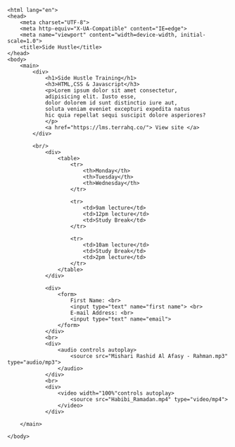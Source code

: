 <!DOCTYPE html>
    <html lang="en">
    <head>
        <meta charset="UTF-8">
        <meta http-equiv="X-UA-Compatible" content="IE=edge">
        <meta name="viewport" content="width=device-width, initial-scale=1.0">
        <title>Side Hustle</title>
    </head>
    <body>
        <main>
            <div>
                <h1>Side Hustle Training</h1>
                <h3>HTML,CSS & Javascript</h3>
                <p>Lorem ipsum dolor sit amet consectetur, 
                adipisicing elit. Iusto esse, 
                dolor dolorem id sunt distinctio iure aut, 
                soluta veniam eveniet excepturi expedita natus 
                hic quia repellat sequi suscipit dolore asperiores?
                </p>
                <a href="https://lms.terrahq.co/"> View site </a>
            </div>

            <br/>
                <div>
                    <table>
                        <tr>
                            <th>Monday</th>
                            <th>Tuesday</th>
                            <th>Wednesday</th>
                        </tr>
                         
                        <tr>
                            <td>9am lecture</td>
                            <td>12pm lecture</td>
                            <td>Study Break</td>
                        </tr>

                        <tr>
                            <td>10am lecture</td>
                            <td>Study Break</td>
                            <td>2pm lecture</td>
                        </tr>
                    </table>
                </div>

                <div>
                    <form>
                        First Name: <br>
                        <input type="text" name="first name"> <br>
                        E-mail Address: <br>
                        <input type="text" name="email">
                    </form>
                </div>
                <br>
                <div>
                    <audio controls autoplay>
                        <source src="Mishari Rashid Al Afasy - Rahman.mp3" type="audio/mp3">    
                    </audio>
                </div>
                <br>
                <div>
                    <video width="100%"controls autoplay>
                        <source src="Habibi_Ramadan.mp4" type="video/mp4">
                    </video>
                </div>
            
        </main>
        
    </body>
</html>
